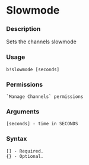 # Slowmode

### **Description**

Sets the channels slowmode

### Usage

```
b!slowmode [seconds]
```

### Permissions

```
`Manage Channels` permissions
```

### Arguments

```
[seconds] - time in SECONDS
```

### Syntax

```
[] - Required.
{} - Optional.
```
